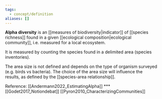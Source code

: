 ```yaml
---
tags:
  - concept/definition
aliases: []
---
```

**Alpha diversity** is an [[measures of biodiversity|indicator]] of [[species richness]] found in a given [[ecological composition|ecological community]], i.e. measured for a local ecosystem. 

It is measured by counting the species found in a delimited area (species inventories). 

The area size is not defined and depends on the type of organism surveyed (e.g. birds vs bacteria). The choice of the area size will influence the results, as defined by the [[species-area relationship]].

Reference:
[[Andermann2022_EstimatingAlpha]] ***
[[Godet2017_Notiondebat]]
[[Pyron2010_CharacterizingCommunities]]